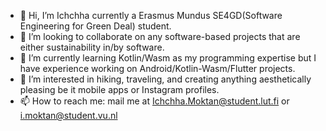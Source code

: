- 👋 Hi, I’m Ichchha currently a Erasmus Mundus SE4GD(Software Engineering for Green Deal) student.
- 🌱 I’m looking to collaborate on any software-based projects that are either sustainability in/by software.
- 👀 I’m currently learning Kotlin/Wasm as my programming expertise but I have experience working on Android/Kotlin-Wasm/Flutter projects.
- 💞️ I’m interested in hiking, traveling, and creating anything aesthetically pleasing be it mobile apps or Instagram profiles.
- 📫 How to reach me: mail me at Ichchha.Moktan@student.lut.fi or i.moktan@student.vu.nl

<!---
Ichchhie/Ichchhie is a ✨ special ✨ repository because its `README.md` (this file) appears on your GitHub profile.
You can click the Preview link to take a look at your changes.
--->
